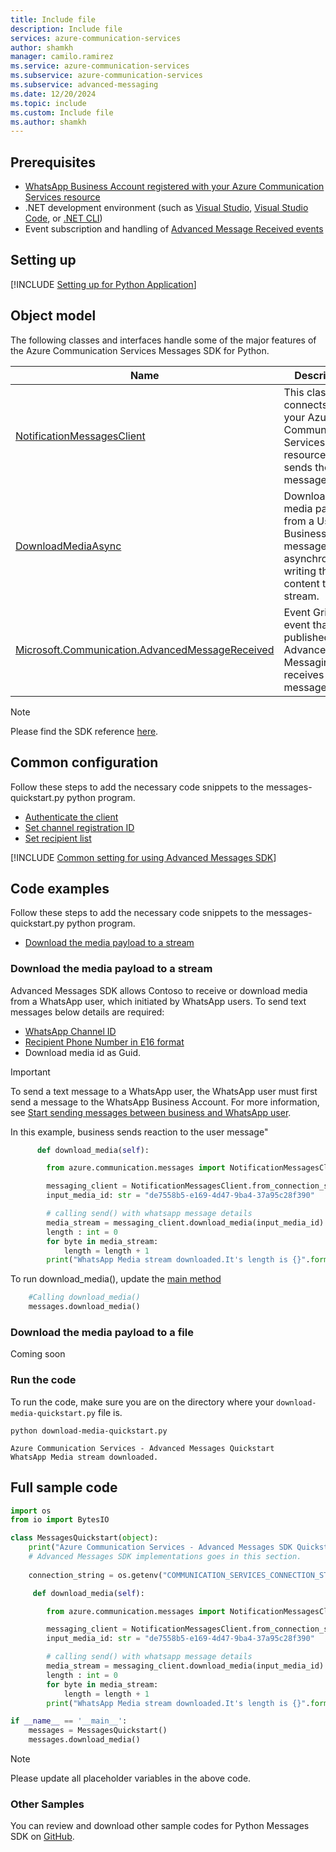 ```yaml
---
title: Include file
description: Include file
services: azure-communication-services
author: shamkh
manager: camilo.ramirez
ms.service: azure-communication-services
ms.subservice: azure-communication-services
ms.subservice: advanced-messaging
ms.date: 12/20/2024
ms.topic: include
ms.custom: Include file
ms.author: shamkh
---
```


## Prerequisites

- [WhatsApp Business Account registered with your Azure Communication Services resource](../../connect-whatsapp-business-account.md)
- .NET development environment (such as [Visual Studio](https://visualstudio.microsoft.com/downloads/), [Visual Studio Code](https://code.visualstudio.com/Download), or [.NET CLI](https://dotnet.microsoft.com/download))
- Event subscription and handling of [Advanced Message Received events](./../../handle-advanced-messaging-events.md#subscribe-to-advanced-messaging-events)

## Setting up

[!INCLUDE [Setting up for Python Application](../python-application-setup.md)]

## Object model
The following classes and interfaces handle some of the major features of the Azure Communication Services Messages SDK for Python.

| Name            | Description                         |
|-----------------------------------|-------------------|
| [NotificationMessagesClient](/python/api/azure-communication-messages/azure.communication.messages.notificationmessagesclient)  | This class connects to your Azure Communication Services resource. It sends the messages.                   |
| [DownloadMediaAsync](/python/api/azure.communication.messages.notificationmessagesclient.downloadmediaasync)     | Download the media payload from a User to Business message asynchronously, writing the content to a stream. |
| [Microsoft.Communication.AdvancedMessageReceived](/azure/event-grid/communication-services-advanced-messaging-events#microsoftcommunicationadvancedmessagereceived-event) | Event Grid event that is published when Advanced Messaging receives a message. |

> [!NOTE]
> Please find the SDK reference [here](/python/api/azure-communication-messages/azure.communication.messages).

## Common configuration
Follow these steps to add the necessary code snippets to the messages-quickstart.py python program.

- [Authenticate the client](#authenticate-the-client)
- [Set channel registration ID](#set-channel-registration-id)
- [Set recipient list](#set-recipient-list)

[!INCLUDE [Common setting for using Advanced Messages SDK](../common-setting.md)]

## Code examples
Follow these steps to add the necessary code snippets to the messages-quickstart.py python program.
- [Download the media payload to a stream](#download-the-media-payload-to-a-stream)

### Download the media payload to a stream
Advanced Messages SDK allows Contoso to receive or download media from a WhatsApp user, which initiated by WhatsApp users. To send text messages below details are required:
- [WhatsApp Channel ID](#set-channel-registration-id)
- [Recipient Phone Number in E16 format](#set-recipient-list)
- Download media id as Guid.

> [!IMPORTANT]
> To send a text message to a WhatsApp user, the WhatsApp user must first send a message to the WhatsApp Business Account. For more information, see [Start sending messages between business and WhatsApp user](#start-sending-messages-between-a-business-and-a-whatsapp-user).

In this example, business sends reaction to the user message"
```python
      def download_media(self):

        from azure.communication.messages import NotificationMessagesClient

        messaging_client = NotificationMessagesClient.from_connection_string(self.connection_string)
        input_media_id: str = "de7558b5-e169-4d47-9ba4-37a95c28f390"

        # calling send() with whatsapp message details
        media_stream = messaging_client.download_media(input_media_id)
        length : int = 0
        for byte in media_stream:
            length = length + 1
        print("WhatsApp Media stream downloaded.It's length is {}".format(length))

```

To run download_media(), update the [main method](#basic-program-structure)
```python
    #Calling download_media()
    messages.download_media()
```

### Download the media payload to a file
Coming soon

### Run the code

To run the code, make sure you are on the directory where your `download-media-quickstart.py` file is.

```console
python download-media-quickstart.py
```

```output
Azure Communication Services - Advanced Messages Quickstart
WhatsApp Media stream downloaded.
```

## Full sample code

```python
import os
from io import BytesIO

class MessagesQuickstart(object):
    print("Azure Communication Services - Advanced Messages SDK Quickstart using connection string.")
    # Advanced Messages SDK implementations goes in this section.
   
    connection_string = os.getenv("COMMUNICATION_SERVICES_CONNECTION_STRING")

     def download_media(self):

        from azure.communication.messages import NotificationMessagesClient

        messaging_client = NotificationMessagesClient.from_connection_string(self.connection_string)
        input_media_id: str = "de7558b5-e169-4d47-9ba4-37a95c28f390"

        # calling send() with whatsapp message details
        media_stream = messaging_client.download_media(input_media_id)
        length : int = 0
        for byte in media_stream:
            length = length + 1
        print("WhatsApp Media stream downloaded.It's length is {}".format(length))

if __name__ == '__main__':
    messages = MessagesQuickstart()
    messages.download_media()
```

> [!NOTE]
> Please update all placeholder variables in the above code.

### Other Samples

You can review and download other sample codes for Python Messages SDK on [GitHub](https://github.com/Azure-Samples/communication-services-python-quickstarts/tree/main/messages-quickstart).

